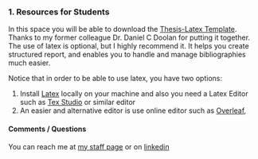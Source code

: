 ### 1. Resources for Students 

In this space you will be able to download the [Thesis-Latex Template](LaTeX-Thesis-Template.zip). Thanks to my former colleague Dr. Daniel C Doolan for putting it together. The use of latex is optional, but I highly recommend it. It helps you create structured report, and enables you to handle and manage bibliographies much easier. 


Notice that in order to be able to use latex, you have two options: 1.	Install [Latex]( https://www.latex-project.org/) locally on your machine and also you need a Latex Editor  such as [Tex Studio]( https://www.texstudio.org/) or similar editor 2.	An easier and alternative editor is use online editor such as [Overleaf](https://www.overleaf.com/), 
#### Comments / Questions 

You can reach me at [my staff page](https://www3.rgu.ac.uk/dmstaff/elyan-eyad) or on [linkedin](http://www.linkedin.com/in/elyan )

